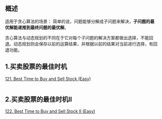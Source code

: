 
## 概述
适用于贪心算法的场景：
简单的说，问题能够分解成子问题来解决，**子问题的最优解能递推到最终问题的最优解**。

贪心算法与动态规划的不同在于它对每个子问题的解决方案都做出选择，不能回退。动态规划则会保存以前的运算结果，并根据以前的结果对当前进行选择，有回退功能。

## 1.买卖股票的最佳时机

[121. Best Time to Buy and Sell Stock (Easy)](https://leetcode.com/problems/best-time-to-buy-and-sell-stock/description/)

```java

```

## 2.买卖股票的最佳时机II

[122. Best Time to Buy and Sell Stock II (Easy)](https://leetcode.com/problems/best-time-to-buy-and-sell-stock-ii/description/)

```java

```
